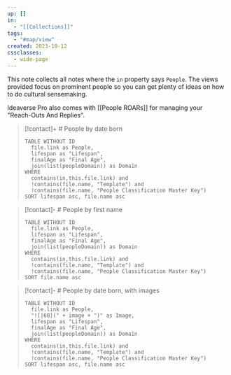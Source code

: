```yaml
---
up: []
in:
  - "[[Collections]]"
tags:
  - "#map/view"
created: 2023-10-12
cssclasses:
  - wide-page
---
```

This note collects all notes where the `in` property says `People`. The views provided focus on prominent people so you can get plenty of ideas on how to do cultural sensemaking.

Ideaverse Pro also comes with [[People ROARs]] for managing your "Reach-Outs And Replies".

> [!contact]+ # People by date born
> ```dataview
> TABLE WITHOUT ID
> 	file.link as People,
> 	lifespan as "Lifespan",
> 	finalAge as "Final Age",
> 	join(list(peopleDomain)) as Domain
> WHERE
> 	contains(in,this.file.link) and
> 	!contains(file.name, "Template") and
> 	!contains(file.name, "People Classification Master Key")
> SORT lifespan asc, file.name asc
> ```

> [!contact]- # People by first name
> ```dataview
> TABLE WITHOUT ID
> 	file.link as People,
> 	lifespan as "Lifespan",
> 	finalAge as "Final Age",
> 	join(list(peopleDomain)) as Domain
> WHERE
> 	contains(in,this.file.link) and
> 	!contains(file.name, "Template") and
> 	!contains(file.name, "People Classification Master Key")
> SORT file.name asc
> ```

> [!contact]- # People by date born, with images
> ```dataview
> TABLE WITHOUT ID
> 	file.link as People,
> 	"![|60](" + image + ")" as Image,
> 	lifespan as "Lifespan",
> 	finalAge as "Final Age",
> 	join(list(peopleDomain)) as Domain
> WHERE
> 	contains(in,this.file.link) and
> 	!contains(file.name, "Template") and
> 	!contains(file.name, "People Classification Master Key")
> SORT lifespan asc, file.name asc
> ```


